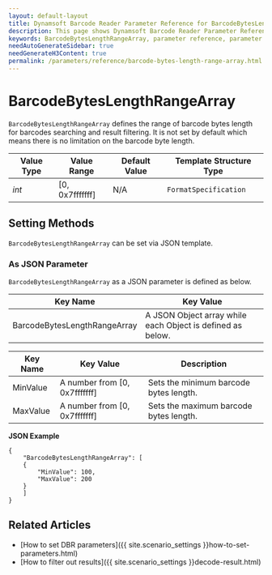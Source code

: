 ```yaml
---
layout: default-layout
title: Dynamsoft Barcode Reader Parameter Reference for BarcodeBytesLengthRangeArray
description: This page shows Dynamsoft Barcode Reader Parameter Reference for BarcodeBytesLengthRangeArray.
keywords: BarcodeBytesLengthRangeArray, parameter reference, parameter
needAutoGenerateSidebar: true
needGenerateH3Content: true
permalink: /parameters/reference/barcode-bytes-length-range-array.html
---
```



# BarcodeBytesLengthRangeArray 

`BarcodeBytesLengthRangeArray` defines the range of barcode bytes length for barcodes searching and result filtering. It is not set by default which means there is no limitation on the barcode byte length.

| Value Type | Value Range | Default Value | Template Structure Type |
| ---------- | ----------- | ------------- | ----------------------- |
| *int* | [0, 0x7fffffff] | N/A | `FormatSpecification` |

    
## Setting Methods
`BarcodeBytesLengthRangeArray` can be set via JSON template.

### As JSON Parameter
`BarcodeBytesLengthRangeArray` as a JSON parameter is defined as below.   

| Key Name | Key Value |
| -------- | --------- |
| BarcodeBytesLengthRangeArray | A JSON Object array while each Object is defined as below. |

| Key Name | Key Value | Description |
| -------- | --------- | ----------- |
| MinValue | A number from [0, 0x7fffffff] | Sets the minimum barcode bytes length.  |
| MaxValue | A number from [0, 0x7fffffff] | Sets the maximum barcode bytes length. |


**JSON Example**   
```
{
    "BarcodeBytesLengthRangeArray": [
    {
        "MinValue": 100,
        "MaxValue": 200
    }
    ]
}
```


<!--
## Impacts on Performance
### Speed
Enabling `BarcodeBytesLengthRangeArray` for filtering may speed up the process.

### Read Rate
Enabling `BarcodeBytesLengthRangeArray` to filter out results may reduce the Read Rate. 

### Accuracy
Enabling `BarcodeBytesLengthRangeArray` to filter out results may improve the Accuracy.

-->
## Related Articles
- [How to set DBR parameters]({{ site.scenario_settings }}how-to-set-parameters.html)
- [How to filter out results]({{ site.scenario_settings }}decode-result.html)
